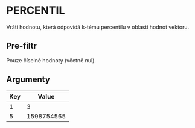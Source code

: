 # PERCENTIL

Vrátí hodnotu, která odpovídá k-tému percentilu v oblasti hodnot vektoru.

## Pre-filtr

Pouze číselné hodnoty (včetně nul).

## Argumenty

| Key | Value |
| --- | --- |
| 1 | 3 |
| 5 | 1598754565 |
